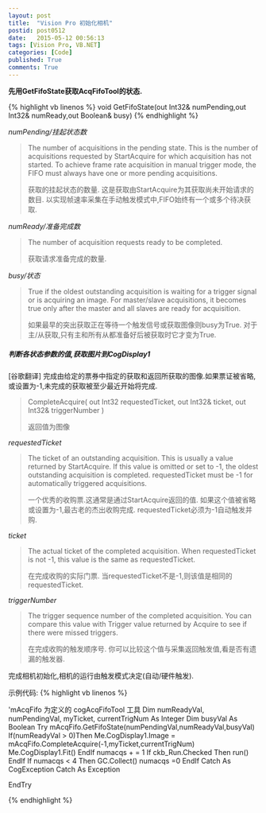 ```yaml
---
layout: post
title:  "Vision Pro 初始化相机"
postid: post0512
date:   2015-05-12 00:56:13
tags: [Vision Pro, VB.NET]
categories: [Code]
published: True
comments: True
---
```


**先用GetFifoState获取AcqFifoTool的状态.**

<!--more-->

{% highlight vb linenos %}
void GetFifoState(out Int32& numPending,out Int32& numReady,out Boolean& busy)
{% endhighlight %}

*numPending/挂起状态数*

>  The number of acquisitions in the pending state.
>  This is the number of acquisitions requested by StartAcquire for which acquisition has not started.
>  To achieve frame rate acquisition in manual trigger mode,
>  the FIFO must always have one or more pending acquisitions.
>
>  获取的挂起状态的数量.
>  这是获取由StartAcquire为其获取尚未开始请求的数目.
>  以实现帧速率采集在手动触发模式中,FIFO始终有一个或多个待决获取.

*numReady/准备完成数*

>  The number of acquisition requests ready to be completed.
>
>  获取请求准备完成的数量.

*busy/状态*

>  True if the oldest outstanding acquisition is waiting for a trigger signal or is acquiring an image.
>  For master/slave acquisitions,
>  it becomes true only after the master and all slaves are ready for acquisition.
>
>  如果最早的突出获取正在等待一个触发信号或获取图像则busy为True.
>  对于主/从获取,只有主和所有从都准备好后被获取时它才变为True.

##### 判断各状态参数的值,获取图片到CogDisplay1

[谷歌翻译]
完成由给定的票券中指定的获取和返回所获取的图像.如果票证被省略,或设置为-1,未完成的获取被至少最近开始将完成.

> CompleteAcquire(
>               out Int32 requestedTicket,
>               out Int32& ticket,
>               out Int32& triggerNumber
> )
>
> 返回值为图像

*requestedTicket*

> The ticket of an outstanding acquisition.
> This is usually a value returned by StartAcquire.
> If this value is omitted or set to -1, the oldest outstanding acquisition is completed.
> requestedTicket must be -1 for automatically triggered acquisitions.
>
> 一个优秀的收购票.这通常是通过StartAcquire返回的值.
> 如果这个值被省略或设置为-1,最古老的杰出收购完成.
> requestedTicket必须为-1自动触发并购.

*ticket*

> The actual ticket of the completed acquisition.
> When requestedTicket is not -1, this value is the same as requestedTicket.
>
> 在完成收购的实际门票.
> 当requestedTicket不是-1,则该值是相同的requestedTicket.

*triggerNumber*

> The trigger sequence number of the completed acquisition.
> You can compare this value with Trigger value returned by Acquire to see if there were missed triggers.
>
> 在完成收购的触发顺序号.
> 你可以比较这个值与采集返回触发值,看是否有遗漏的触发器.

完成相机初始化,相机的运行由触发模式决定(自动/硬件触发).

示例代码:
{% highlight vb linenos %}

'mAcqFifo 为定义的 cogAcqFifoTool 工具
Dim numReadyVal, numPendingVal, myTicket, currentTrigNum As Integer
Dim busyVal As Boolean
Try
    mAcqFifo.GetFifoState(numPendingVal,numReadyVal,busyVal)
    If(numReadyVal > 0)Then
        Me.CogDisplay1.Image = mAcqFifo.CompleteAcquire(-1,myTicket,currentTrigNum)
        Me.CogDisplay1.Fit()
    EndIf
    numacqs + = 1
    If ckb_Run.Checked Then
        run()
    EndIf
    If numacqs < 4 Then
        GC.Collect()
        numacqs =0
    EndIf
Catch As CogException
Catch As Exception

EndTry

{% endhighlight %}
